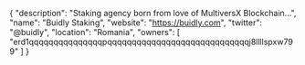 {
  "description": "Staking agency born from love of MultiversX Blockchain...",
  "name": "Buidly Staking",
  "website": "https://buidly.com",
  "twitter": "@buidly",
  "location": "Romania",
  "owners": [
    "erd1qqqqqqqqqqqqqqqpqqqqqqqqqqqqqqqqqqqqqqqqqqqqqj8llllspxw799"
    ]
}
  
